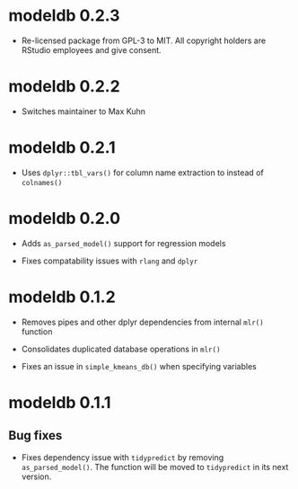 # modeldb 0.2.3

* Re-licensed package from GPL-3 to MIT. All copyright holders are RStudio employees and give consent.

# modeldb 0.2.2

- Switches maintainer to Max Kuhn

# modeldb 0.2.1

- Uses `dplyr::tbl_vars()` for column name extraction to instead of `colnames()`

# modeldb 0.2.0

- Adds `as_parsed_model()` support for regression models

- Fixes compatability issues with `rlang` and `dplyr` 

# modeldb 0.1.2

- Removes pipes and other dplyr dependencies from internal `mlr()` function

- Consolidates duplicated database operations in `mlr()`

- Fixes an issue in `simple_kmeans_db()` when specifying variables

# modeldb 0.1.1

## Bug fixes

- Fixes dependency issue with `tidypredict` by removing `as_parsed_model()`.  The function will be moved to `tidypredict` in its next version.
